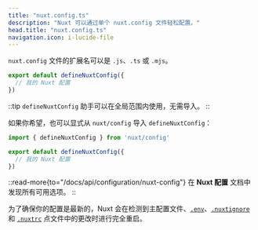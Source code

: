 ```yaml
---
title: "nuxt.config.ts"
description: "Nuxt 可以通过单个 nuxt.config 文件轻松配置。"
head.title: "nuxt.config.ts"
navigation.icon: i-lucide-file
---
```


`nuxt.config` 文件的扩展名可以是 `.js`、`.ts` 或 `.mjs`。

```ts twoslash [nuxt.config.ts]
export default defineNuxtConfig({
  // 我的 Nuxt 配置
})
```

::tip
`defineNuxtConfig` 助手可以在全局范围内使用，无需导入。
::

如果你希望，也可以显式从 `nuxt/config` 导入 `defineNuxtConfig`：

```ts twoslash [nuxt.config.ts]
import { defineNuxtConfig } from 'nuxt/config'

export default defineNuxtConfig({
  // 我的 Nuxt 配置
})
```

::read-more{to="/docs/api/configuration/nuxt-config"}
在 **Nuxt 配置** 文档中发现所有可用选项。
::

为了确保你的配置是最新的，Nuxt 会在检测到主配置文件、[`.env`](/docs/guide/directory-structure/env)、[`.nuxtignore`](/docs/guide/directory-structure/nuxtignore) 和 [`.nuxtrc`](/docs/guide/directory-structure/nuxtrc) 点文件中的更改时进行完全重启。